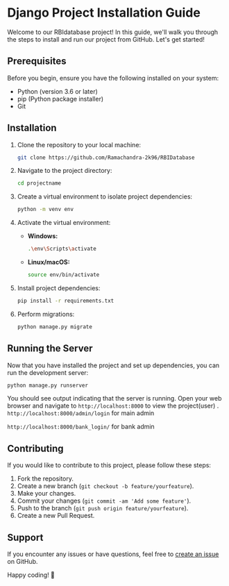 # Django Project Installation Guide

Welcome to our RBIdatabase project! In this guide, we'll walk you through the steps to install and run our project from GitHub. Let's get started!

## Prerequisites

Before you begin, ensure you have the following installed on your system:

- Python (version 3.6 or later)
- pip (Python package installer)
- Git

## Installation

1. Clone the repository to your local machine:

   ```bash
   git clone https://github.com/Ramachandra-2k96/RBIDatabase
   ```

2. Navigate to the project directory:

   ```bash
   cd projectname
   ```

3. Create a virtual environment to isolate project dependencies:

   ```bash
   python -m venv env
   ```

4. Activate the virtual environment:

   - **Windows:**

     ```bash
     .\env\Scripts\activate
     ```

   - **Linux/macOS:**

     ```bash
     source env/bin/activate
     ```

5. Install project dependencies:

   ```bash
   pip install -r requirements.txt
   ```

6. Perform migrations:

   ```bash
   python manage.py migrate
   ```

## Running the Server

Now that you have installed the project and set up dependencies, you can run the development server:

```bash
python manage.py runserver
```

You should see output indicating that the server is running. Open your web browser and navigate to `http://localhost:8000` to view the project(user) .
`http://localhost:8000/admin/login` for main admin

`http://localhost:8000/bank_login/` for bank admin 
## Contributing

If you would like to contribute to this project, please follow these steps:

1. Fork the repository.
2. Create a new branch (`git checkout -b feature/yourfeature`).
3. Make your changes.
4. Commit your changes (`git commit -am 'Add some feature'`).
5. Push to the branch (`git push origin feature/yourfeature`).
6. Create a new Pull Request.

## Support

If you encounter any issues or have questions, feel free to [create an issue](https://github.com/ramachandra-2k96/RBIdatabase/issues) on GitHub.

Happy coding! 🚀